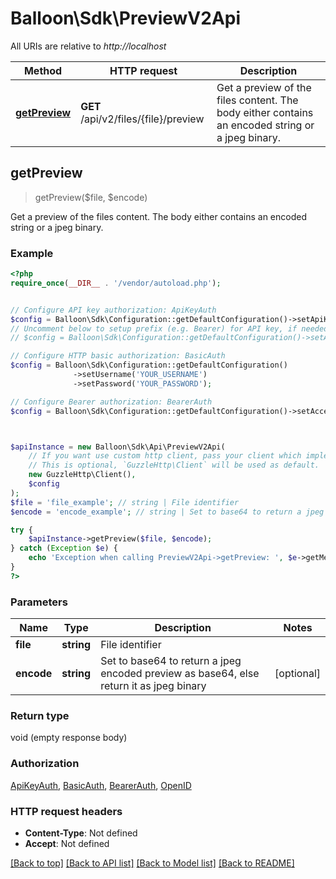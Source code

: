 # Balloon\Sdk\PreviewV2Api

All URIs are relative to *http://localhost*

Method | HTTP request | Description
------------- | ------------- | -------------
[**getPreview**](PreviewV2Api.md#getPreview) | **GET** /api/v2/files/{file}/preview | Get a preview of the files content. The body either contains an encoded string or a jpeg binary.



## getPreview

> getPreview($file, $encode)

Get a preview of the files content. The body either contains an encoded string or a jpeg binary.

### Example

```php
<?php
require_once(__DIR__ . '/vendor/autoload.php');


// Configure API key authorization: ApiKeyAuth
$config = Balloon\Sdk\Configuration::getDefaultConfiguration()->setApiKey('X-API-Key', 'YOUR_API_KEY');
// Uncomment below to setup prefix (e.g. Bearer) for API key, if needed
// $config = Balloon\Sdk\Configuration::getDefaultConfiguration()->setApiKeyPrefix('X-API-Key', 'Bearer');

// Configure HTTP basic authorization: BasicAuth
$config = Balloon\Sdk\Configuration::getDefaultConfiguration()
              ->setUsername('YOUR_USERNAME')
              ->setPassword('YOUR_PASSWORD');

// Configure Bearer authorization: BearerAuth
$config = Balloon\Sdk\Configuration::getDefaultConfiguration()->setAccessToken('YOUR_ACCESS_TOKEN');



$apiInstance = new Balloon\Sdk\Api\PreviewV2Api(
    // If you want use custom http client, pass your client which implements `GuzzleHttp\ClientInterface`.
    // This is optional, `GuzzleHttp\Client` will be used as default.
    new GuzzleHttp\Client(),
    $config
);
$file = 'file_example'; // string | File identifier
$encode = 'encode_example'; // string | Set to base64 to return a jpeg encoded preview as base64, else return it as jpeg binary

try {
    $apiInstance->getPreview($file, $encode);
} catch (Exception $e) {
    echo 'Exception when calling PreviewV2Api->getPreview: ', $e->getMessage(), PHP_EOL;
}
?>
```

### Parameters


Name | Type | Description  | Notes
------------- | ------------- | ------------- | -------------
 **file** | **string**| File identifier |
 **encode** | **string**| Set to base64 to return a jpeg encoded preview as base64, else return it as jpeg binary | [optional]

### Return type

void (empty response body)

### Authorization

[ApiKeyAuth](../../README.md#ApiKeyAuth), [BasicAuth](../../README.md#BasicAuth), [BearerAuth](../../README.md#BearerAuth), [OpenID](../../README.md#OpenID)

### HTTP request headers

- **Content-Type**: Not defined
- **Accept**: Not defined

[[Back to top]](#) [[Back to API list]](../../README.md#documentation-for-api-endpoints)
[[Back to Model list]](../../README.md#documentation-for-models)
[[Back to README]](../../README.md)

